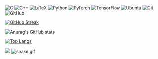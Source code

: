 <!-- ### Hi there 👋 -->

<!--
**sohee-zoe/sohee-zoe** is a ✨ _special_ ✨ repository because its `README.md` (this file) appears on your GitHub profile.

Here are some ideas to get you started:

- 🔭 I’m currently working on ...
- 🌱 I’m currently learning ...
- 👯 I’m looking to collaborate on ...
- 🤔 I’m looking for help with ...
- 💬 Ask me about ...
- 📫 How to reach me: ...
- 😄 Pronouns: ...
- ⚡ Fun fact: ...
-->


### 
![C](https://img.shields.io/badge/c-%2300599C.svg?style=for-the-badge&logo=c&logoColor=white)
![C++](https://img.shields.io/badge/c++-%2300599C.svg?style=for-the-badge&logo=c%2B%2B&logoColor=white)
![LaTeX](https://img.shields.io/badge/latex-%23008080.svg?style=for-the-badge&logo=latex&logoColor=white)
![Python](https://img.shields.io/badge/python-3670A0?style=for-the-badge&logo=python&logoColor=ffdd54)
![PyTorch](https://img.shields.io/badge/PyTorch-%23EE4C2C.svg?style=for-the-badge&logo=PyTorch&logoColor=white)
![TensorFlow](https://img.shields.io/badge/TensorFlow-%23FF6F00.svg?style=for-the-badge&logo=TensorFlow&logoColor=white)
![Ubuntu](https://img.shields.io/badge/Ubuntu-E95420?style=for-the-badge&logo=ubuntu&logoColor=white)
![Git](https://img.shields.io/badge/git-%23F05033.svg?style=for-the-badge&logo=git&logoColor=white)
![GitHub](https://img.shields.io/badge/github-%23121011.svg?style=for-the-badge&logo=github&logoColor=white)



[![GitHub Streak](https://streak-stats.demolab.com?user=cooku222&theme=transparent&hide_border=true&date_format=%5BY.%5Dn.j)](https://git.io/streak-stats)

![Anurag's GitHub stats](https://github-readme-stats.vercel.app/api?username=cooku222&count_private=true&show_icons=true&theme=radical)

[![Top Langs](https://github-readme-stats.vercel.app/api/top-langs/?username=cooku222&layout=compact&theme=radical)](https://github.com/anuraghazra/github-readme-stats)
<!-- [![willianrod's wakatime stats](https://github-readme-stats.vercel.app/api/wakatime?username=willianrod)](https://github.com/anuraghazra/github-readme-stats) -->
<!-- [![Solved.ac Profile](http://mazassumnida.wtf/api/v2/generate_badge?boj=aftermatter0901)](https://solved.ac/aftermatter0901/) -->
<!-- <img align="center" src="https://github-readme-streak-stats.herokuapp.com/?user=cooku222&" alt="cooku222" /> -->
![](./profile-3d-contrib/profile-south-season-animate.svg)
![snake gif](https://github.com/cooku222/cooku222/github-contribution-grid-snake.svg)
